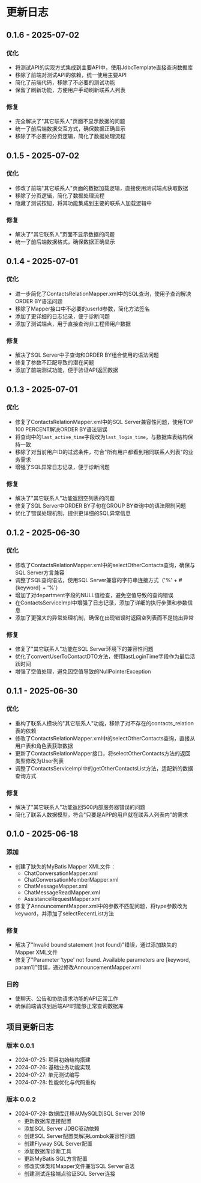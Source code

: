 # 更新日志

## 0.1.6 - 2025-07-02
### 优化
- 将测试API的实现方式集成到主要API中，使用JdbcTemplate直接查询数据库
- 移除了前端对测试API的依赖，统一使用主要API
- 简化了前端代码，移除了不必要的测试功能
- 保留了刷新功能，方便用户手动刷新联系人列表

### 修复
- 完全解决了"其它联系人"页面不显示数据的问题
- 统一了前后端数据交互方式，确保数据正确显示
- 移除了不必要的分页逻辑，简化了数据处理流程

## 0.1.5 - 2025-07-02
### 优化
- 修改了前端"其它联系人"页面的数据加载逻辑，直接使用测试端点获取数据
- 移除了分页逻辑，简化了数据处理流程
- 隐藏了测试按钮，将其功能集成到主要的联系人加载逻辑中

### 修复
- 解决了"其它联系人"页面不显示数据的问题
- 统一了前后端数据格式，确保数据正确显示

## 0.1.4 - 2025-07-01
### 优化
- 进一步简化了ContactsRelationMapper.xml中的SQL查询，使用子查询解决ORDER BY语法问题
- 移除了Mapper接口中不必要的userId参数，简化方法签名
- 添加了更详细的日志记录，便于诊断问题
- 添加了测试端点，用于直接查询非工程师用户数据

### 修复
- 解决了SQL Server中子查询和ORDER BY组合使用的语法问题
- 修复了参数不匹配导致的潜在问题
- 添加了前端测试功能，便于验证API返回数据

## 0.1.3 - 2025-07-01
### 优化
- 修复了ContactsRelationMapper.xml中的SQL Server兼容性问题，使用TOP 100 PERCENT解决ORDER BY语法错误
- 将查询中的`last_active_time`字段改为`last_login_time`，与数据库表结构保持一致
- 移除了对当前用户ID的过滤条件，符合"所有用户都看到相同联系人列表"的业务需求
- 增强了SQL异常日志记录，便于诊断问题

### 修复
- 解决了"其它联系人"功能返回空列表的问题
- 修复了SQL Server中ORDER BY子句在GROUP BY查询中的语法限制问题
- 优化了错误处理机制，提供更详细的SQL异常信息

## 0.1.2 - 2025-06-30
### 优化
- 修改了ContactsRelationMapper.xml中的selectOtherContacts查询，确保与SQL Server方言兼容
- 调整了SQL查询语法，使用SQL Server兼容的字符串连接方式（'%' + #{keyword} + '%'）
- 增加了对department字段的NULL值检查，避免空值导致的查询错误
- 在ContactsServiceImpl中增强了日志记录，添加了详细的执行步骤和参数信息
- 添加了更强大的异常处理机制，确保在出现错误时返回空列表而不是抛出异常

### 修复
- 修复了"其它联系人"功能在SQL Server环境下的兼容性问题
- 优化了convertUserToContactDTO方法，使用lastLoginTime字段作为最后活跃时间
- 增强了空值处理，避免因空值导致的NullPointerException

## 0.1.1 - 2025-06-30
### 优化
- 重构了联系人模块的"其它联系人"功能，移除了对不存在的contacts_relation表的依赖
- 修改了ContactsRelationMapper.xml中的selectOtherContacts查询，直接从用户表和角色表获取数据
- 更新了ContactsRelationMapper接口，将selectOtherContacts方法的返回类型修改为User列表
- 调整了ContactsServiceImpl中的getOtherContactsList方法，适配新的数据查询方式

### 修复
- 解决了"其它联系人"功能返回500内部服务器错误的问题
- 简化了联系人数据模型，符合"只要是APP的用户就在联系人列表内"的需求

## 0.1.0 - 2025-06-18
### 添加
- 创建了缺失的MyBatis Mapper XML文件：
  - ChatConversationMapper.xml
  - ChatConversationMemberMapper.xml
  - ChatMessageMapper.xml
  - ChatMessageReadMapper.xml
  - AssistanceRequestMapper.xml
- 修复了AnnouncementMapper.xml中的参数不匹配问题，将type参数改为keyword，并添加了selectRecentList方法

### 修复
- 解决了"Invalid bound statement (not found)"错误，通过添加缺失的Mapper XML文件
- 修复了"Parameter 'type' not found. Available parameters are [keyword, param1]"错误，通过修改AnnouncementMapper.xml

### 目的
- 使聊天、公告和协助请求功能的API正常工作
- 确保前端请求到后端API时能够正常查询数据库

## 项目更新日志

### 版本 0.0.1
- 2024-07-25: 项目初始结构搭建
- 2024-07-26: 基础业务功能实现
- 2024-07-27: 单元测试编写
- 2024-07-28: 性能优化与代码重构

### 版本 0.0.2
- 2024-07-29: 数据库迁移从MySQL到SQL Server 2019
  - 更新数据库连接配置
  - 添加SQL Server JDBC驱动依赖
  - 创建SQL Server配置类解决Lombok兼容性问题
  - 创建Flyway SQL Server配置
  - 添加数据库诊断工具
  - 更新MyBatis SQL方言配置
  - 修改实体类和Mapper文件兼容SQL Server语法
  - 创建测试连接端点验证SQL Server连接 